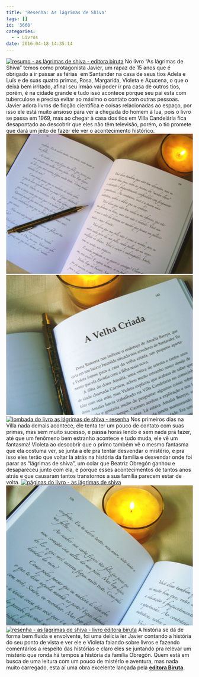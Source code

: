```yaml
---
title: 'Resenha: As lágrimas de Shiva'
tags: []
id: '3660'
categories:
  - - Livros
date: 2016-04-18 14:35:14
---
```


[![resumo - as lágrimas de shiva - editora biruta](/images/2016/04/resenha-as-lágrimas-de-shiva-1024x768.jpg)](/images/2016/04/resenha-as-lágrimas-de-shiva.jpg) No livro “As lágrimas de Shiva” temos como protagonista Javier, um rapaz de 15 anos que é obrigado a ir passar as férias  em Santander na casa de seus tios Adela e Luís e de suas quatro primas, Rosa, Margarida, Violeta e Açucena, o que o deixa bem irritado, afinal seu irmão vai poder ir pra casa de outros tios, porém, é na cidade grande e tudo isso acontece porque seu pai esta com tuberculose e precisa evitar ao máximo o contato com outras pessoas. Javier adora livros de ficção cientifica e coisas relacionadas ao espaço, por isso ele está muito ansioso para ver a chegada do homem à lua, pois o livro se passa em 1969, mas ao chegar à casa dos tios em Villa Candelária fica desapontado ao descobrir que eles não têm televisão, porém, o tio promete que dará um jeito de fazer ele ver o acontecimento histórico. [![as lágrimas de shiva - resumo](/images/2016/04/páginas-do-livro-as-lágrimas-de-Shiva-1024x768.jpg)](/images/2016/04/páginas-do-livro-as-lágrimas-de-Shiva.jpg) [![páginas do livro as lágrimas de shiva - editora biruta](/images/2016/04/livro-as-lágrimas-de-shiva-páginas-1024x768.jpg)](/images/2016/04/livro-as-lágrimas-de-shiva-páginas.jpg) [![lombada do livro as lágrimas de shiva - resenha ](/images/2016/04/lombada-do-livro-As-lágrimas-de-Shiva-1024x768.jpg)](/images/2016/04/lombada-do-livro-As-lágrimas-de-Shiva.jpg) Nos primeiros dias na Villa nada demais acontece, ele tenta ter um pouco de contato com suas primas, mas sem muito sucesso, e passa horas lendo e sem nada pra fazer, até que um fenômeno bem estranho acontece e tudo muda, ele vê um fantasma! Violeta ao descobrir que o primo também vê o mesmo fantasma que ela costuma ver, se junta a ele pra tentar desvendar o mistério, e pra isso eles terão que voltar lá atrás na história da família e desvendar onde foi parar as “lágrimas de shiva”, um colar que Beatriz Obregón ganhou e desapareceu junto com ela, e porque esses acontecimentos de tantos anos atrás e que causaram tantos transtornos a sua família parecem estar de volta. [![páginas do livro - as lágrimas de shiva ](/images/2016/04/livo-as-lágrimas-de-shiva-1024x768.jpg)](/images/2016/04/livo-as-lágrimas-de-shiva.jpg) [![resumo - as lágrimas de shiva ](/images/2016/04/livro-e-vela-leitura-1024x768.jpg)](/images/2016/04/livro-e-vela-leitura.jpg) [![resenha - as lágrimas de shiva - livro editora biruta](/images/2016/04/resumo-as-lágrimas-de-shiva-1024x768.jpg)](/images/2016/04/resumo-as-lágrimas-de-shiva.jpg) A história se dá de forma bem fluida e envolvente, foi uma delícia ler Javier contando a história do seu ponto de vista e ver ele e Violeta falando sobre livros e fazendo comentários a respeito das histórias e claro eles se juntando pra relevar um mistério que ronda há tempos a história da família Obregón. Quem está em busca de uma leitura com um pouco de mistério e aventura, mas nada muito carregado, esta aí uma obra excelente lançada pela **[editora Biruta](http://www.editorabiruta.com.br/)**.
